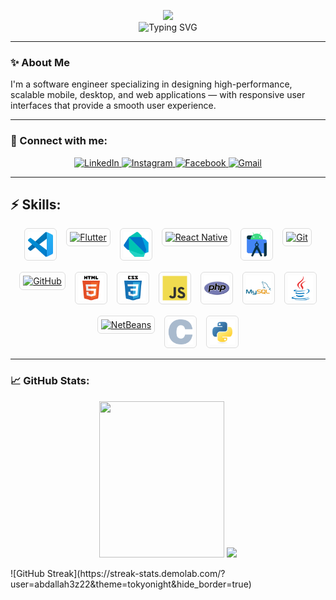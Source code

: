 <p align="center">
  <img src="https://capsule-render.vercel.app/api?type=waving&color=0:007ACC,100:0F2027&height=220&section=header&text=Abdallah%20Zaitoun&fontSize=44&fontColor=ffffff&animation=fadeIn&textY=25" />
  <br/>
  <img src="https://readme-typing-svg.herokuapp.com?font=Fira+Code&weight=600&size=22&pause=1000&color=007ACC&center=true&vCenter=true&width=600&lines=Software+Engineer;Mobile+%26+Desktop+Application+Developer;Front-End+Developer+%7C+Robots" alt="Typing SVG" />
</p>

---

### ✨ About Me

I'm a software engineer specializing in designing high-performance, scalable mobile, desktop, and web applications — with responsive user interfaces that provide a smooth user experience.

---

### 🔗 Connect with me:
<p align="center">
  <a href="https://www.linkedin.com/in/abdallah-zaitoun-133754348?utm_source=share&utm_campaign=share_via&utm_content=profile&utm_medium=android_app">
    <img src="https://img.shields.io/badge/-LinkedIn-0077B5?style=flat-square&logo=linkedin&logoColor=white" alt="LinkedIn"/>
  </a>
  
  <a href="https://www.instagram.com/alghayib_3z22?igsh=ZWg1Ym8xazFxem52">
    <img src="https://img.shields.io/badge/-Instagram-e4405f?style=flat-square&logo=instagram&logoColor=white" alt="Instagram"/>
  </a>
  
  
  <a href="https://www.facebook.com/share/17Kjtj9WeZ/">
    <img src="https://img.shields.io/badge/-Facebook-1877F2?style=flat-square&logo=facebook&logoColor=white" alt="Facebook"/>
  </a>
  
  <a href="mailto:abdallahzaytoon42@gmail.com">
    <img src="https://img.shields.io/badge/-Gmail-d14836?style=flat-square&logo=gmail&logoColor=white" alt="Gmail"/>
  </a>
</p>

---

## ⚡ Skills:
<p style="display: flex; justify-content: center; gap: 15px; flex-wrap: wrap; align="center"">
  <!-- VS Code -->
  <a href="https://code.visualstudio.com/" target="_blank">
    <img src="https://raw.githubusercontent.com/devicons/devicon/master/icons/vscode/vscode-original.svg" alt="VS Code" width="40" height="40" style="border:1px solid #ddd; padding:5px; border-radius:6px;"/>
  </a>

  <!-- Flutter -->
  <a href="https://flutter.dev/" target="_blank">
    <img src="https://www.vectorlogo.zone/logos/flutterio/flutterio-icon.svg" alt="Flutter" width="40" height="40" style="border:1px solid #ddd; padding:5px; border-radius:6px;"/>
  </a>

  <!-- Dart -->
  <a href="https://dart.dev/" target="_blank">
    <img src="https://raw.githubusercontent.com/devicons/devicon/master/icons/dart/dart-original.svg" alt="Dart" width="40" height="40" style="border:1px solid #ddd; padding:5px; border-radius:6px;"/>
  </a>

  <!-- React Native -->
  <a href="https://reactnative.dev/" target="_blank">
    <img src="https://reactnative.dev/img/header_logo.svg" alt="React Native" width="40" height="40" style="border:1px solid #ddd; padding:5px; border-radius:6px;"/>
  </a>

  <!-- Android Studio -->
  <a href="https://developer.android.com/studio" target="_blank">
    <img src="https://raw.githubusercontent.com/devicons/devicon/master/icons/androidstudio/androidstudio-original.svg" alt="Android Studio" width="40" height="40" style="border:1px solid #ddd; padding:5px; border-radius:6px;"/>
  </a>

  <!-- Git -->
  <a href="https://git-scm.com/" target="_blank">
    <img src="https://www.vectorlogo.zone/logos/git-scm/git-scm-icon.svg" alt="Git" width="40" height="40" style="border:1px solid #ddd; padding:5px; border-radius:6px;"/>
  </a>
  
  <a href="https://github.com/" target="_blank">
    <img src="https://github.githubassets.com/images/modules/logos_page/GitHub-Mark.png" alt="GitHub" width="40" height="40" style="border:1px solid #ddd; padding:5px; border-radius:6px;"/>
  </a>

  <!-- HTML5 -->
  <a href="https://www.w3.org/html/" target="_blank">
    <img src="https://raw.githubusercontent.com/devicons/devicon/master/icons/html5/html5-original-wordmark.svg" alt="HTML5" width="40" height="40" style="border:1px solid #ddd; padding:5px; border-radius:6px;"/>
  </a>

  <!-- CSS3 -->
  <a href="https://www.w3schools.com/css/" target="_blank">
    <img src="https://raw.githubusercontent.com/devicons/devicon/master/icons/css3/css3-original-wordmark.svg" alt="CSS3" width="40" height="40" style="border:1px solid #ddd; padding:5px; border-radius:6px;"/>
  </a>

  <!-- JavaScript -->
  <a href="https://developer.mozilla.org/en-US/docs/Web/JavaScript" target="_blank">
    <img src="https://raw.githubusercontent.com/devicons/devicon/master/icons/javascript/javascript-original.svg" alt="JavaScript" width="40" height="40" style="border:1px solid #ddd; padding:5px; border-radius:6px;"/>
  </a>

  <!-- PHP -->
  <a href="https://www.php.net/" target="_blank">
    <img src="https://raw.githubusercontent.com/devicons/devicon/master/icons/php/php-original.svg" alt="PHP" width="40" height="40" style="border:1px solid #ddd; padding:5px; border-radius:6px;"/>
  </a>

  <!-- MySQL -->
  <a href="https://www.mysql.com/" target="_blank">
    <img src="https://raw.githubusercontent.com/devicons/devicon/master/icons/mysql/mysql-original-wordmark.svg" alt="MySQL" width="40" height="40" style="border:1px solid #ddd; padding:5px; border-radius:6px;"/>
  </a>

  <!-- Java -->
  <a href="https://www.java.com/" target="_blank">
    <img src="https://raw.githubusercontent.com/devicons/devicon/master/icons/java/java-original.svg" alt="Java" width="40" height="40" style="border:1px solid #ddd; padding:5px; border-radius:6px;"/>
  </a>

  <a href="https://netbeans.apache.org/" target="_blank">
    <img src="https://cdn.jsdelivr.net/gh/devicons/devicon/icons/netbeans/netbeans-original.svg" alt="NetBeans" width="40" height="40" style="border:1px solid #ddd; padding:5px; border-radius:6px;"/>
  </a>

  <!-- C -->
  <a href="https://www.cprogramming.com/" target="_blank">
    <img src="https://raw.githubusercontent.com/devicons/devicon/master/icons/c/c-original.svg" alt="C" width="40" height="40" style="border:1px solid #ddd; padding:5px; border-radius:6px;"/>
  </a>
  
  <!-- Python -->
  <a href="https://www.python.org/" target="_blank">
    <img src="https://raw.githubusercontent.com/devicons/devicon/master/icons/python/python-original.svg" alt="Python" width="40" height="40" style="border:1px solid #ddd; padding:5px; border-radius:6px;"/>
  </a>

</p>

---

### 📈 GitHub Stats:
<p align="center">
<img src="https://github-readme-stats.vercel.app/api?username=abdallah3z22&show_icons=true&theme=tokyonight&hide_border=true&hide_title=true" height="250px" width="200px" />
  
  <!-- Most Used Languages - bar chart -->
  <img src="https://github-readme-stats.vercel.app/api/top-langs/?username=abdallah3z22&layout=compact&theme=tokyonight&hide_border=true&langs_count=8" height="70px" />
</p>
![GitHub Streak](https://streak-stats.demolab.com/?user=abdallah3z22&theme=tokyonight&hide_border=true)



